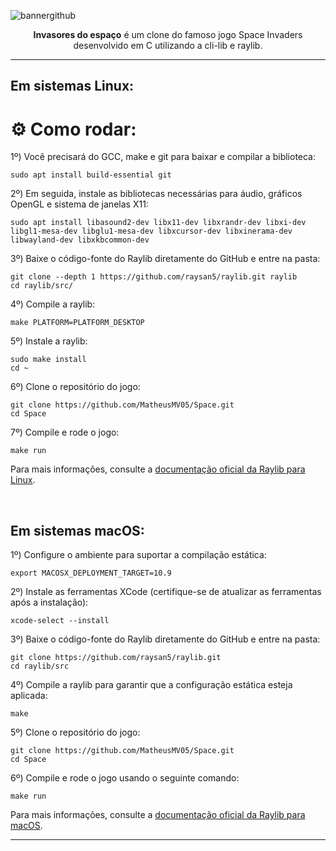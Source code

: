 ![bannergithub](https://imgur.com/861U3NS.png)

<p align="center"><b>Invasores do espaço</b> é um clone do famoso jogo Space Invaders desenvolvido em C utilizando a cli-lib e raylib.</p>

---
## Em sistemas Linux:
# ⚙️ Como rodar:

1º)  Você precisará do GCC, make e git para baixar e compilar a biblioteca:
```
sudo apt install build-essential git
```

2º)  Em seguida, instale as bibliotecas necessárias para áudio, gráficos OpenGL e sistema de janelas X11:
```
sudo apt install libasound2-dev libx11-dev libxrandr-dev libxi-dev libgl1-mesa-dev libglu1-mesa-dev libxcursor-dev libxinerama-dev libwayland-dev libxkbcommon-dev
```

3º)  Baixe o código-fonte do Raylib diretamente do GitHub e entre na pasta:
```
git clone --depth 1 https://github.com/raysan5/raylib.git raylib
cd raylib/src/
```

4º)  Compile a raylib:
```
make PLATFORM=PLATFORM_DESKTOP
```

5º)  Instale a raylib:
```
sudo make install
cd ~
```

6º)  Clone o repositório do jogo:
```
git clone https://github.com/MatheusMV05/Space.git
cd Space
```

7º)  Compile e rode o jogo:
```
make run
```
Para mais informações, consulte a [documentação oficial da Raylib para Linux](https://github.com/raysan5/raylib/wiki/Working-on-GNU-Linux).

<br>

## Em sistemas macOS:

1º) Configure o ambiente para suportar a compilação estática:
```
export MACOSX_DEPLOYMENT_TARGET=10.9
```

2º) Instale as ferramentas XCode (certifique-se de atualizar as ferramentas após a instalação):
```
xcode-select --install
```

3º) Baixe o código-fonte do Raylib diretamente do GitHub e entre na pasta:
```
git clone https://github.com/raysan5/raylib.git
cd raylib/src
```

4º) Compile a raylib para garantir que a configuração estática esteja aplicada:
```
make
```

5º) Clone o repositório do jogo:
```
git clone https://github.com/MatheusMV05/Space.git
cd Space
```

6º) Compile e rode o jogo usando o seguinte comando:
```
make run
```

Para mais informações, consulte a [documentação oficial da Raylib para macOS](https://github.com/raysan5/raylib/wiki/Working-on-macOS).

---
